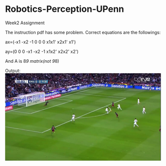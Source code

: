 # Robotics-Perception-UPenn


Week2 Assignment

The instruction pdf has some problem. Correct equations are the followings:

ax=(-x1 -x2 -1 0 0 0 x1x1' x2x1' x1')

ay=(0 0 0 -x1 -x2 -1  x1x2' x2x2' x2')

And A is 8*9 matrix(not 9*8)

Output:
![warped](https://github.com/shuangyichen/Robotics-Perception-UPenn/blob/master/warped_img6.png)
